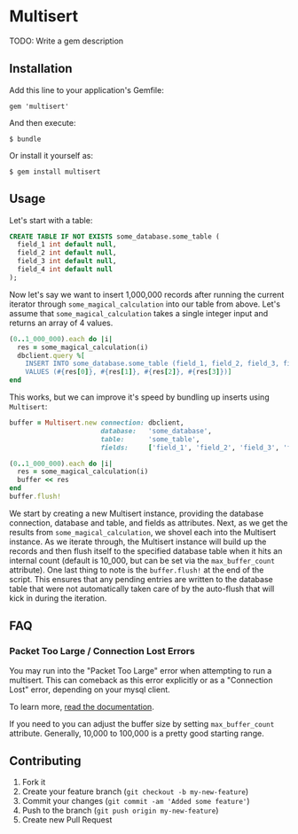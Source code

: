 # Multisert

TODO: Write a gem description

## Installation

Add this line to your application's Gemfile:

    gem 'multisert'

And then execute:

    $ bundle

Or install it yourself as:

    $ gem install multisert

## Usage

Let's start with a table:

```sql
CREATE TABLE IF NOT EXISTS some_database.some_table (
  field_1 int default null,
  field_2 int default null,
  field_3 int default null,
  field_4 int default null
);
```

Now let's say we want to insert 1,000,000 records after running the
current iterator through `some_magical_calculation` into our table from above.
Let's assume that `some_magical_calculation` takes a single integer input and
returns an array of 4 values.

```ruby
(0..1_000_000).each do |i|
  res = some_magical_calculation(i)
  dbclient.query %[
    INSERT INTO some_database.some_table (field_1, field_2, field_3, field_4)
    VALUES (#{res[0]}, #{res[1]}, #{res[2]}, #{res[3]})]
end
```

This works, but we can improve it's speed by bundling up inserts using
`Multisert`:

```ruby
buffer = Multisert.new connection: dbclient,
                       database:   'some_database',
                       table:      'some_table',
                       fields:     ['field_1', 'field_2', 'field_3', 'field_4']

(0..1_000_000).each do |i|
  res = some_magical_calculation(i)
  buffer << res
end
buffer.flush!
```

We start by creating a new Multisert instance, providing the database
connection, database and table, and fields as attributes. Next, as we get the
results from `some_magical_calculation`, we shovel each into the Multisert
instance. As we iterate through, the Multisert instance will build up the
records and then flush itself to the specified database table when it hits an
internal count (default is 10_000, but can be set via the `max_buffer_count`
attribute). One last thing to note is the `buffer.flush!` at the end of the
script. This ensures that any pending entries are written to the database table
that were not automatically taken care of by the auto-flush that will kick in
during the iteration.

## FAQ

### Packet Too Large / Connection Lost Errors

You may run into the "Packet Too Large" error when attempting to run a
multisert. This can comeback as this error explicitly or as a "Connection
Lost" error, depending on your mysql client.

To learn more, [read the documentation](http://dev.mysql.com/doc/refman/5.5/en//packet-too-large.html).

If you need to you can adjust the buffer size by setting `max_buffer_count`
attribute. Generally, 10,000 to 100,000 is a pretty good starting range.

## Contributing

1. Fork it
2. Create your feature branch (`git checkout -b my-new-feature`)
3. Commit your changes (`git commit -am 'Added some feature'`)
4. Push to the branch (`git push origin my-new-feature`)
5. Create new Pull Request
